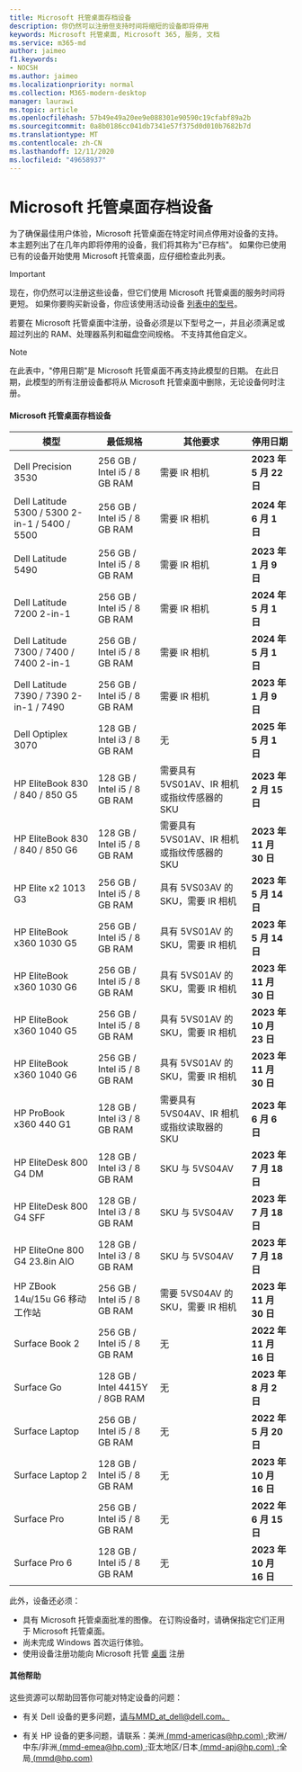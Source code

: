 ```yaml
---
title: Microsoft 托管桌面存档设备
description: 你仍然可以注册但支持时间将缩短的设备即将停用
keywords: Microsoft 托管桌面, Microsoft 365, 服务, 文档
ms.service: m365-md
author: jaimeo
f1.keywords:
- NOCSH
ms.author: jaimeo
ms.localizationpriority: normal
ms.collection: M365-modern-desktop
manager: laurawi
ms.topic: article
ms.openlocfilehash: 57b49e49a20ee9e088301e90590c19cfabf89a2b
ms.sourcegitcommit: 0a8b0186cc041db7341e57f375d0d010b7682b7d
ms.translationtype: MT
ms.contentlocale: zh-CN
ms.lasthandoff: 12/11/2020
ms.locfileid: "49658937"
---
```

# <a name="microsoft-managed-desktop-archived-devices"></a>Microsoft 托管桌面存档设备

为了确保最佳用户体验，Microsoft 托管桌面在特定时间点停用对设备的支持。 本主题列出了在几年内即将停用的设备，我们将其称为"已存档"。 如果你已使用已有的设备开始使用 Microsoft 托管桌面，应仔细检查此列表。

>[!IMPORTANT]
>现在，你仍然可以注册这些设备，但它们使用 Microsoft 托管桌面的服务时间将更短。 如果你要购买新设备，你应该使用活动设备 [列表中的型号](./device-list.md)。

<!-- Microsoft 365 E5; Device as a Service -->
<!-- Split from device & technologies topic. Destination topic for aka.ms/device-list  -->
若要在 Microsoft 托管桌面中注册，设备必须是以下型号之一，并且必须满足或超过列出的 RAM、处理器系列和磁盘空间规格。 不支持其他自定义。



>[!NOTE]
>在此表中，"停用日期"是 Microsoft 托管桌面不再支持此模型的日期。 在此日期，此模型的所有注册设备都将从 Microsoft 托管桌面中删除，无论设备何时注册。

#### <a name="microsoft-managed-desktop-archived-devices"></a>Microsoft 托管桌面存档设备

| 模型  | 最低规格  | 其他要求   | 停用日期 |
|---------|---------|---------|---------|
|Dell Precision 3530| 256 GB / Intel i5 / 8 GB RAM | 需要 IR 相机 | **2023 年 5 月 22 日** |
|Dell Latitude 5300 / 5300 2-in-1 / 5400 / 5500 | 256 GB / Intel i5 / 8 GB RAM | 需要 IR 相机 | **2024 年 6 月 1 日**  |
|Dell Latitude 5490 | 256 GB / Intel i5 / 8 GB RAM | 需要 IR 相机 | **2023 年 1 月 9 日** |
|Dell Latitude 7200 2-in-1 | 256 GB / Intel i5 / 8 GB RAM | 需要 IR 相机 | **2024 年 5 月 1 日** |
|Dell Latitude 7300 / 7400 / 7400 2-in-1 | 256 GB / Intel i5 / 8 GB RAM | 需要 IR 相机 | **2024 年 5 月 1 日**  |
|Dell Latitude 7390 / 7390 2-in-1 / 7490 | 256 GB / Intel i5 / 8 GB RAM   | 需要 IR 相机 | **2023 年 1 月 9 日** |
|Dell Optiplex 3070 | 128 GB / Intel i3 / 8 GB RAM | 无 | **2025 年 5 月 1 日**  |
|HP EliteBook 830 / 840 / 850 G5| 128 GB / Intel i5 / 8 GB RAM | 需要具有 5VS01AV、IR 相机或指纹传感器的 SKU  | **2023 年 2 月 15 日** |
|HP EliteBook 830 / 840 / 850 G6| 128 GB / Intel i5 / 8 GB RAM | 需要具有 5VS01AV、IR 相机或指纹传感器的 SKU  | **2023 年 11 月 30 日** |
|HP Elite x2 1013 G3| 256 GB / Intel i5 / 8 GB RAM | 具有 5VS03AV 的 SKU，需要 IR 相机 |**2023 年 5 月 14 日** |
|HP EliteBook x360 1030 G5| 256 GB / Intel i5 / 8 GB RAM | 具有 5VS01AV 的 SKU，需要 IR 相机 |**2023 年 5 月 14 日** |
|HP EliteBook x360 1030 G6| 256 GB / Intel i5 / 8 GB RAM | 具有 5VS01AV 的 SKU，需要 IR 相机 |**2023 年 11 月 30 日** |
|HP EliteBook x360 1040 G5| 256 GB / Intel i5 / 8 GB RAM | 具有 5VS01AV 的 SKU，需要 IR 相机 | **2023 年 10 月 23 日** |
|HP EliteBook x360 1040 G6| 256 GB / Intel i5 / 8 GB RAM | 具有 5VS01AV 的 SKU，需要 IR 相机 | **2023 年 11 月 30 日** |
|HP ProBook x360 440 G1| 128 GB / Intel i3 / 8 GB RAM | 需要具有 5VS04AV、IR 相机或指纹读取器的 SKU | **2023 年 6 月 6 日** |
|HP EliteDesk 800 G4 DM | 128 GB / Intel i3 / 8 GB RAM | SKU 与 5VS04AV | **2023 年 7 月 18 日** |
|HP EliteDesk 800 G4 SFF | 128 GB / Intel i3 / 8 GB RAM | SKU 与 5VS04AV | **2023 年 7 月 18 日** |
|HP EliteOne 800 G4 23.8in AIO |128 GB / Intel i3 / 8 GB RAM |SKU 与 5VS04AV| **2023 年 7 月 18 日** |
|HP ZBook 14u/15u G6 移动工作站 |256 GB / Intel i5 / 8 GB RAM |需要 5VS04AV 的 SKU，需要 IR 相机| **2023 年 11 月 30 日** |
|Surface Book 2| 256 GB / Intel i5 / 8 GB RAM | 无 | **2022 年 11 月 16 日** |
|Surface Go| 128 GB / Intel 4415Y / 8GB RAM | 无 | **2023 年 8 月 2 日** |
|Surface Laptop| 256 GB / Intel i5 / 8 GB RAM | 无 | **2022 年 5 月 20 日** |
|Surface Laptop 2| 128 GB / Intel i5 / 8 GB RAM | 无 | **2023 年 10 月 16 日** |
|Surface Pro| 256 GB / Intel i5 / 8 GB RAM | 无 | **2022 年 6 月 15 日** |
|Surface Pro 6| 128 GB / Intel i5 / 8 GB RAM | 无 | **2023 年 10 月 16 日** |

此外，设备还必须：

- 具有 Microsoft 托管桌面批准的图像。 在订购设备时，请确保指定它们正用于 Microsoft 托管桌面。
- 尚未完成 Windows 首次运行体验。
- 使用设备注册功能向 Microsoft 托管 [桌面](https://aka.ms/mmddrhelp) 注册

#### <a name="additional-help"></a>其他帮助

这些资源可以帮助回答你可能对特定设备的问题：

- 有关 Dell 设备的更多问题，[请与MMD_at_dell@dell.com。](mailto:MMD_at_dell@dell.com)

- 有关 HP 设备的更多问题，请联系：美洲[ (mmd-americas@hp.com) ;](mailto:mmd-americas@hp.com)欧洲/中东/非洲[ (mmd-emea@hp.com) ;](mailto:mmd-emea@hp.com)亚太地区/日本[ (mmd-apj@hp.com) ;](mailto:mmd-apj@hp.com)全局[ (mmd@hp.com) ](mailto:mmd@hp.com)
